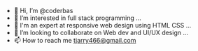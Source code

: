 - 👋 Hi, I’m @coderbas
- 👀 I’m interested in full stack programming ...
- 🌱 I'm an expert at responsive web design using HTML CSS  ...
- 💞️ I’m looking to collaborate on Web dev and UI/UX design ...
- 📫 How to reach me tjarry466@gmail.com

<!---
coderbas/coderbas is a ✨ special ✨ repository because its `README.md` (this file) appears on your GitHub profile.
You can click the Preview link to take a look at your changes.
--->
